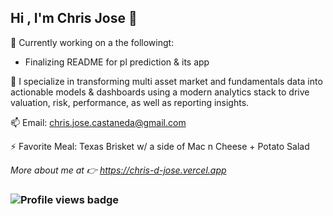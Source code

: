 ## Hi , I'm Chris Jose 👋


🔭 Currently working on a the followingt:
- Finalizing README for pl prediction & its app

🌱 I specialize in transforming multi asset market and fundamentals data into actionable models & dashboards using a modern analytics stack to drive valuation, risk, performance, as well as reporting insights.

📫 Email: chris.jose.castaneda@gmail.com 

⚡ Favorite Meal: Texas Brisket w/ a side of Mac n Cheese + Potato Salad

*More about me at 👉 https://chris-d-jose.vercel.app*



### ![Profile views badge](https://komarev.com/ghpvc/?username=Chris-D-Jose-Castaneda&color=0e75b6)  <!-- replace user -->

